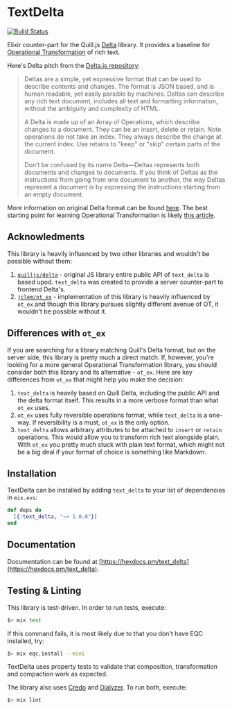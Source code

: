# TextDelta

[![Build Status](https://travis-ci.org/everzet/text_delta.svg?branch=master)](https://travis-ci.org/everzet/text_delta)

Elixir counter-part for the Quill.js [Delta](https://github.com/quilljs/delta)
library. It provides a baseline for [Operational
Transformation](https://en.wikipedia.org/wiki/Operational_transformation) of
rich text.

Here's Delta pitch from the [Delta.js repository](http://www.codecommit.com/blog/java/understanding-and-applying-operational-transformation):

> Deltas are a simple, yet expressive format that can be used to describe contents and changes. The format is JSON based, and is human readable, yet easily parsible by machines. Deltas can describe any rich text document, includes all text and formatting information, without the ambiguity and complexity of HTML.
>
> A Delta is made up of an Array of Operations, which describe changes to a document. They can be an insert, delete or retain. Note operations do not take an index. They always describe the change at the current index. Use retains to "keep" or "skip" certain parts of the document.
>
> Don’t be confused by its name Delta—Deltas represents both documents and changes to documents. If you think of Deltas as the instructions from going from one document to another, the way Deltas represent a document is by expressing the instructions starting from an empty document.

More information on original Delta format can be found
[here](https://quilljs.com/docs/delta/). The best starting point for learning
Operational Transformation is likely [this
article](http://www.codecommit.com/blog/java/understanding-and-applying-operational-transformation).

## Acknowledments

This library is heavily influenced by two other libraries and wouldn't be
possible without them:

1. [`quilljs/delta`](https://github.com/quilljs/delta) - original JS library
   entire public API of `text_delta` is based upod. `text_delta` was created to
   provide a server counter-part to frontend Delta's.
2. [`jclem/ot_ex`](https://github.com/jclem/ot_ex) - implementation of this
   library is heavily influenced by `ot_ex` and though this library pursues
   slightly different avenue of OT, it wouldn't be possible without it.

## Differences with `ot_ex`

If you are searching for a library matching Quill's Delta format, but on the
server side, this library is pretty much a direct match. If, however, you're
looking for a more general Operational Transformation library, you should
consider both this library and its alternative - `ot_ex`. Here are key
differences from `ot_ex` that might help you make the decision:

1. `text_delta` is heavily based on Quill Delta, including the public API and
   the delta format itself. This results in a more verbose format than what
   `ot_ex` uses.
2. `ot_ex` uses fully reversible operations format, while `text_delta` is a
   one-way. If reversibility is a must, `ot_ex` is the only option.
3. `text_delta` allows arbitrary attributes to be attached to `insert` or
   `retain` operations. This would allow you to transform rich text alongside
   plain. With `ot_ex` you pretty much stuck with plain text format, which might
   not be a big deal if your format of choice is something like Markdown.

## Installation

TextDelta can be installed by adding `text_delta` to your list of dependencies
in `mix.exs`:

```elixir
def deps do
  [{:text_delta, "~> 1.0.0"}]
end
```

## Documentation

Documentation can be found at [https://hexdocs.pm/text_delta](https://hexdocs.pm/text_delta).

## Testing & Linting

This library is test-driven. In order to run tests, execute:

```bash
$> mix test
```

If this command fails, it is most likely due to that you don't have EQC
installed, try:

```bash
$> mix eqc.install --mini
```

TextDelta uses property tests to validate that composition, transformation and
compaction work as expected.

The library also uses [Credo](http://credo-ci.org) and
[Dialyzer](http://erlang.org/doc/man/dialyzer.html). To run both, execute:

```bash
$> mix lint
```
